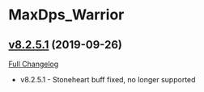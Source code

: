 # MaxDps_Warrior

## [v8.2.5.1](https://github.com/kaminaris/MaxDps-Warrior/tree/v8.2.5.1) (2019-09-26)
[Full Changelog](https://github.com/kaminaris/MaxDps-Warrior/compare/v8.2.5...v8.2.5.1)

- v8.2.5.1 - Stoneheart buff fixed, no longer supported  

